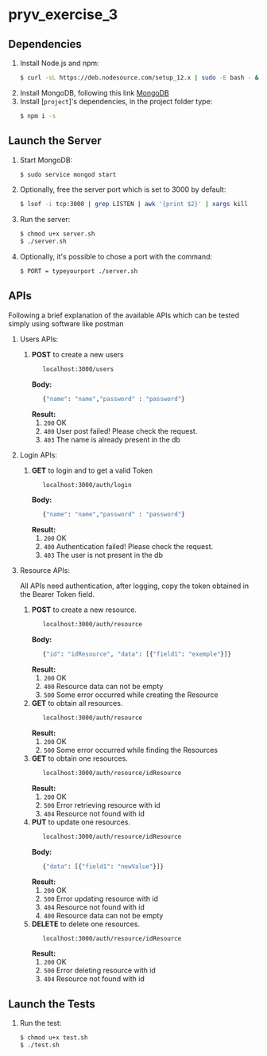 # pryv_exercise_3
## Dependencies
1. Install Node.js and npm:
    ```bash
    $ curl -sL https://deb.nodesource.com/setup_12.x | sudo -E bash - && sudo apt install -y nodejs
    ```
2. Install MongoDB, following this link [MongoDB](https://docs.mongodb.com/manual/tutorial/install-mongodb-on-ubuntu/#install-mongodb-community-edition-using-deb-packages)    
3. Install [`project`]'s dependencies, in the project folder type:
    ```bash
    $ npm i -s
    ```

## Launch the Server 
1. Start MongoDB:
    ```bash
    $ sudo service mongod start    
    ```
2. Optionally, free the  server port which is set to 3000 by default:
    ```bash
    $ lsof -i tcp:3000 | grep LISTEN | awk '{print $2}' | xargs kill
    ```
3. Run the server:
    ```bash
    $ chmod u+x server.sh
    $ ./server.sh
    ```
4. Optionally, it's possible to chose a port with the command:
    ```bash
    $ PORT = typeyourport ./server.sh
    ```
   
## APIs
Following a brief explanation of the available APIs which can be tested simply using software like postman
1. Users APIs:
    1. **POST** to create a new users 
        ```bash
           localhost:3000/users 
        ```
        **Body:**
        ```bash
           {"name": "name","password" : "password"} 
        ```
        **Result:**
        1. `200` OK
        2. `400` User post failed! Please check the request.
        3. `403` The name is already present in the db
2. Login APIs:
    1. **GET** to login and to get a valid Token
        ```bash
           localhost:3000/auth/login 
        ```
        **Body:**
        ```bash
           {"name": "name","password" : "password"} 
        ```
        **Result:**
        1. `200` OK
        2. `400` Authentication failed! Please check the request.
        3. `403` The user is not present in the db
3. Resource APIs:

    All APIs need authentication, after logging, copy the token obtained in the Bearer Token field.
    1. **POST** to create a new resource. 
        ```bash
           localhost:3000/auth/resource 
        ```
         **Body:**
        ```bash
           {"id": "idResource", "data": [{"field1": "exemple"}]}
        ```
        **Result:**
        1. `200` OK
        2. `400` Resource data  can not be empty
        3. `500` Some error occurred while creating the Resource
    2. **GET** to obtain all resources. 
        ```bash
           localhost:3000/auth/resource 
        ```
        **Result:**
        1. `200` OK
        2. `500` Some error occurred while finding the Resources
    3. **GET** to obtain one resources. 
        ```bash
           localhost:3000/auth/resource/idResource
        ```
        **Result:**
        1. `200` OK
        2. `500` Error retrieving resource with id 
        3. `404` Resource not found with id 
    4. **PUT** to update one resources. 
        ```bash
           localhost:3000/auth/resource/idResource
        ```
        **Body:**
        ```bash
           {"data": [{"field1": "newValue"}]}
        ```
        **Result:**
        1. `200` OK
        2. `500` Error updating resource with id 
        3. `404` Resource not found with id 
        4. `400` Resource data can not be empty
    5. **DELETE** to delete one resources. 
        ```bash
           localhost:3000/auth/resource/idResource
        ```
       **Result:**
       1. `200` OK
       2. `500` Error deleting resource with id 
       3. `404` Resource not found with id 
  
## Launch the Tests 
1. Run the test:
    ```bash
    $ chmod u+x test.sh
    $ ./test.sh
    ```


